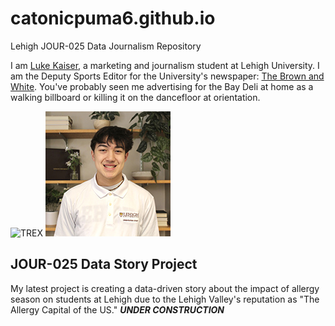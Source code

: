 # catonicpuma6.github.io
Lehigh JOUR-025 Data Journalism Repository

I am [Luke Kaiser](https://www.linkedin.com/in/lgk226/), a marketing and journalism student at Lehigh University. I am the Deputy Sports Editor for the University's newspaper: [The Brown and White](https://thebrownandwhite.com/author/lgk226/). You've probably seen me advertising for the Bay Deli at home as a walking billboard or killing it on the dancefloor at orientation.

![TREX](https://github.com/user-attachments/assets/ba3c5d97-e081-42e4-a6c5-937970239093)
![Headshot](https://github.com/catonicpuma6/catonicpuma6.github.io/blob/main/Luke%20Kaiser.jpg?raw=true)

## JOUR-025 Data Story Project
My latest project is creating a data-driven story about the impact of allergy season on students at Lehigh due to the Lehigh Valley's reputation as "The Allergy Capital of the US."
***UNDER CONSTRUCTION***
